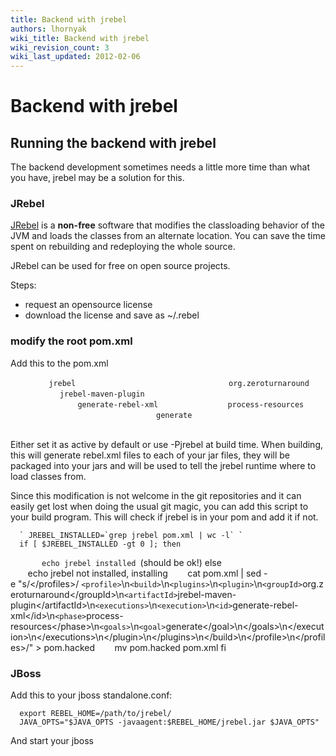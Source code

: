 ```yaml
---
title: Backend with jrebel
authors: lhornyak
wiki_title: Backend with jrebel
wiki_revision_count: 3
wiki_last_updated: 2012-02-06
---
```


# Backend with jrebel

## Running the backend with jrebel

The backend development sometimes needs a little more time than what you have, jrebel may be a solution for this.

### JRebel

[JRebel](http://zeroturnaround.com/jrebel/) is a **non-free** software that modifies the classloading behavior of the JVM and loads the classes from an alternate location. You can save the time spent on rebuilding and redeploying the whole source.

JRebel can be used for free on open source projects.

Steps:

*   request an opensource license
*   download the license and save as ~/.rebel

### modify the root pom.xml

Add this to the pom.xml

`   `<profile>
`     `<id>`jrebel`</id>
`     `<build>
`       `<plugins>
`         `<plugin>
`           `<groupId>`org.zeroturnaround`</groupId>
`           `<artifactId>`jrebel-maven-plugin`</artifactId>
`           `<executions>
`             `<execution>
`               `<id>`generate-rebel-xml`</id>
`               `<phase>`process-resources`</phase>
`               `<goals>
`                 `<goal>`generate`</goal>
`               `</goals>
`             `</execution>
`           `</executions>
`         `</plugin>
`       `</plugins>
`     `</build>
`   `</profile>

Either set it as active by default or use -Pjrebel at build time. When building, this will generate rebel.xml files to each of your jar files, they will be packaged into your jars and will be used to tell the jrebel runtime where to load classes from.

Since this modification is not welcome in the git repositories and it can easily get lost when doing the usual git magic, you can add this script to your build program. This will check if jrebel is in your pom and add it if not.

      ` JREBEL_INSTALLED=`grep jrebel pom.xml | wc -l` `
      if [ $JREBEL_INSTALLED -gt 0 ]; then
`       echo jrebel installed `\(should be ok!\)
      else
             echo jrebel not installed, installing
             cat pom.xml | sed -e "s/<\/profiles>/ `<profile>`\n`<build>`\n`<plugins>`\n`<plugin>`\n`<groupId>`org.zeroturnaround<\/groupId>\n`<artifactId>`jrebel-maven-plugin<\/artifactId>\n`<executions>`\n`<execution>`\n`<id>`generate-rebel-xml<\/id>\n`<phase>`process-resources<\/phase>\n`<goals>`\n`<goal>`generate<\/goal>\n<\/goals>\n<\/execution>\n<\/executions>\n<\/plugin>\n<\/plugins>\n<\/build>\n<\/profile>\n<\/profiles>/" > pom.hacked
             mv pom.hacked pom.xml
      fi

### JBoss

Add this to your jboss standalone.conf:

      export REBEL_HOME=/path/to/jrebel/
      JAVA_OPTS="$JAVA_OPTS -javaagent:$REBEL_HOME/jrebel.jar $JAVA_OPTS"

And start your jboss
